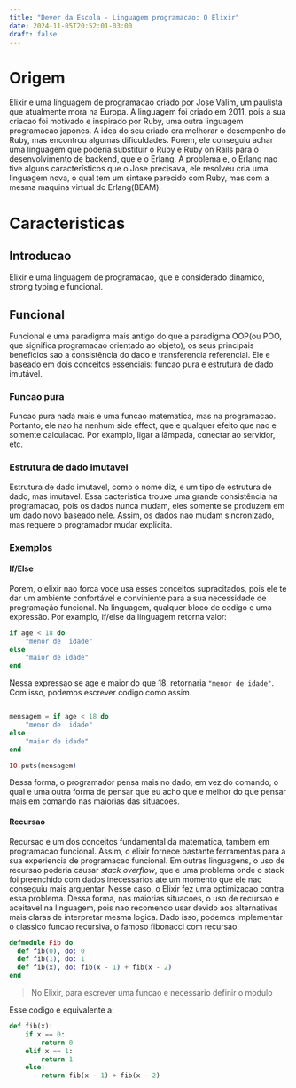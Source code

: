 ```yaml
---
title: "Dever da Escola - Linguagem programacao: O Elixir"
date: 2024-11-05T20:52:01-03:00
draft: false
---
```


# Origem 

Elixir e uma linguagem de programacao criado por Jose Valim, um paulista que atualmente mora na Europa. A linguagem foi criado em 2011, pois a sua criacao foi motivado e inspirado por Ruby, uma outra linguagem programacao japones. A idea do seu criado era melhorar o desempenho do Ruby, mas encontrou algumas dificuldades. Porem, ele conseguiu achar uma linguagem que poderia substituir o Ruby e Ruby on Rails para o desenvolvimento de backend, que e o Erlang. A problema e, o Erlang nao tive alguns característicos que o Jose precisava, ele resolveu cria uma linguagem nova, o qual tem um sintaxe parecido com Ruby, mas com a mesma maquina virtual do Erlang(BEAM).

# Caracteristicas

## Introducao

Elixir e uma linguagem de programacao, que e considerado dinamico, strong typing e funcional. 

## Funcional

Funcional e uma paradigma mais antigo do que a paradigma OOP(ou POO, que significa programacao orientado ao objeto), os seus principais beneficios sao a consistência do dado e transferencia referencial. Ele e baseado em dois conceitos essenciais: funcao pura e estrutura de dado imutável.

### Funcao pura

 Funcao pura nada mais e uma funcao matematica, mas na programacao. Portanto, ele nao ha nenhum side effect, que e qualquer efeito que nao e somente calculacao. Por examplo, ligar a lâmpada, conectar ao servidor, etc. 

### Estrutura de dado imutavel

Estrutura de dado imutavel, como o nome diz, e um tipo de estrutura de dado, mas imutavel. Essa cacteristica trouxe uma grande consistência na programacao, pois os dados nunca mudam, eles somente se produzem em um dado novo baseado nele. Assim, os dados nao mudam sincronizado, mas requere o programador mudar explicita.

### Exemplos

#### If/Else

Porem, o elixir nao forca voce usa esses conceitos supracitados, pois ele te dar um ambiente confortável e conviniente para a sua necessidade de programação funcional. Na linguagem, qualquer bloco de codigo e uma expressão. Por examplo, if/else da linguagem retorna valor: 
```elixir
if age < 18 do
    "menor de  idade"
else
    "maior de idade"
end
```

Nessa expressao se age e maior do que 18, retornaria `"menor de idade"`. Com isso, podemos escrever codigo como assim. 

```elixir

mensagem = if age < 18 do
    "menor de  idade"
else
    "maior de idade"
end

IO.puts(mensagem)
```

Dessa forma, o programador pensa mais no dado, em vez do comando, o qual e uma outra forma de pensar que eu acho que e melhor do que pensar mais em comando nas maiorias das situacoes.

#### Recursao

Recursao e um dos conceitos fundamental da matematica, tambem em programacao funcional. Assim, o elixir fornece bastante ferramentas para a sua experiencia de programacao funcional. Em outras linguagens, o uso de recursao poderia causar _stack overflow_, que e uma problema onde o stack foi preenchido com dados inecessarios ate um momento que ele nao conseguiu mais arguentar. Nesse caso, o Elixir fez uma optimizacao contra essa problema. Dessa forma, nas maiorias situacoes, o uso de recursao e aceitavel na linguagem, pois nao recomendo usar devido aos alternativas mais claras de interpretar mesma logica. Dado isso, podemos implementar o classico funcao recursiva, o famoso fibonacci com recursao:

```Elixir
defmodule Fib do
  def fib(0), do: 0
  def fib(1), do: 1
  def fib(x), do: fib(x - 1) + fib(x - 2)
end
```

> No Elixir, para escrever uma funcao e necessario definir o modulo

Esse codigo e equivalente a:

```python
def fib(x):
    if x == 0:
        return 0
    elif x == 1:
        return 1
    else:
        return fib(x - 1) + fib(x - 2)
```

